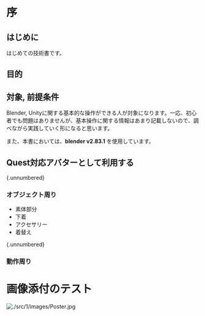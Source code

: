 # 序

## はじめに

はじめての技術書です。

## 目的



## 対象, 前提条件

Blender, Unityに関する基本的な操作ができる人が対象になります。一応、初心者でも問題はありませんが、基本操作に関する情報はあまり記載しないので、調べながら実践していく形になると思います。

また、本書においては、**blender v2.83.1** を使用しています。

## Quest対応アバターとして利用する

{.unnumbered}

### オブジェクト周り

- 素体部分
- 下着
- アクセサリー
- 着替え

{.unnumbered}

### 動作周り

# 画像添付のテスト

![./src/1/images/Poster.jpg](./src/1/images/Poster.jpg)

